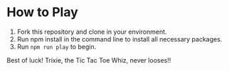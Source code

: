 # How to Play
1. Fork this repository and clone in your environment.
2. Run npm install in the command line to install all necessary packages.
3. Run `npm run play` to begin.

Best of luck! Trixie, the Tic Tac Toe Whiz, never looses!!
